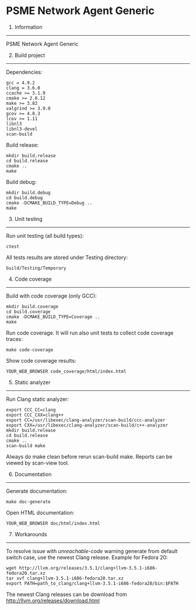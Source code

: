 PSME Network Agent Generic
============

1. Information
--------------

PSME Network Agent Generic

2. Build project
----------------

Dependencies:

    gcc = 4.9.2
    clang = 3.6.0
    ccache >= 3.1.9
    cmake >= 2.8.12
    make >= 3.82
    valgrind >= 3.9.0
    gcov >= 4.8.3
    lcov >= 1.11
    libnl3
    libnl3-devel
    scan-build

Build release:

    mkdir build.release
    cd build.release
    cmake ..
    make

Build debug:

    mkdir build.debug
    cd build.debug
    cmake -DCMAKE_BUILD_TYPE=Debug ..
    make

3. Unit testing
---------------

Run unit testing (all build types):

    ctest

All tests results are stored under Testing directory:

    build/Testing/Temporary

4. Code coverage
----------------

Build with code coverage (only GCC):

    mkdir build.coverage
    cd build.coverage
    cmake -DCMAKE_BUILD_TYPE=Coverage ..
    make

Run code coverage. It will run also unit tests to collect code coverage traces:

    make code-coverage

Show code coverage results:

    YOUR_WEB_BROWSER code_coverage/html/index.html

5. Static analyzer
------------------

Run Clang static analyzer:

    export CCC_CC=clang
    export CCC_CXX=clang++
    export CC=/usr/libexec/clang-analyzer/scan-build/ccc-analyzer
    export CXX=/usr/libexec/clang-analyzer/scan-build/c++-analyzer
    mkdir build.release
    cd build.release
    cmake ..
    scan-build make

Always do make clean before rerun scan-build make. Reports can be viewed by
scan-view tool.

6. Documentation
----------------

Generate documentation:

    make doc-generate

Open HTML documentation:

    YOUR_WEB_BROWSER doc/html/index.html

7. Workarounds
--------------

To resolve issue with *unreachable-code* warning generate from default
switch case, use the newest Clang release. Example for Fedora 20:

    wget http://llvm.org/releases/3.5.1/clang+llvm-3.5.1-i686-fedora20.tar.xz
    tar xvf clang+llvm-3.5.1-i686-fedora20.tar.xz
    export PATH=path_to_clang/clang+llvm-3.5.1-i686-fedora20/bin:$PATH

The newest Clang releases can be download from http://llvm.org/releases/download.html
